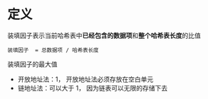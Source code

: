 # 定义

装填因子表示当前哈希表中**已经包含的数据项**和**整个哈希表长度**的比值

`装填因子  = 总数据项 / 哈希表长度`

装填因子的最大值

- 开放地址法：1， 开放地址法必须存放在空白单元
- 链地址法：可以大于 1， 因为链表可以无限的存储下去